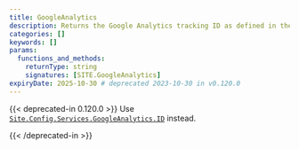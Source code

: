 ```yaml
---
title: GoogleAnalytics
description: Returns the Google Analytics tracking ID as defined in the site configuration.
categories: []
keywords: []
params:
  functions_and_methods:
    returnType: string
    signatures: [SITE.GoogleAnalytics]
expiryDate: 2025-10-30 # deprecated 2023-10-30 in v0.120.0
---
```


{{< deprecated-in 0.120.0 >}}
Use [`Site.Config.Services.GoogleAnalytics.ID`][] instead.

[`Site.Config.Services.GoogleAnalytics.ID`]: /docs/reference/methods/site/config/
{{< /deprecated-in >}}
